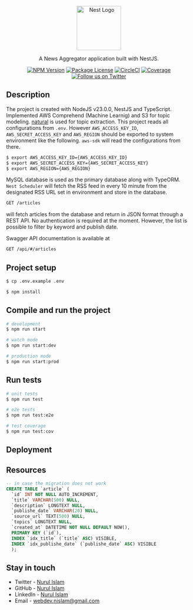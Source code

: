<p align="center">
  <a href="http://nestjs.com/" target="blank"><img src="https://nestjs.com/img/logo-small.svg" width="120" alt="Nest Logo" /></a>
</p>

[circleci-image]: https://img.shields.io/circleci/build/github/nestjs/nest/master?token=abc123def456
[circleci-url]: https://circleci.com/gh/nestjs/nest

  <p align="center">A News Aggregator application built with NestJS.</p>
    <p align="center">
<a href="https://www.npmjs.com/~nestjscore" target="_blank"><img src="https://img.shields.io/npm/v/@nestjs/core.svg" alt="NPM Version" /></a>
<a href="https://www.npmjs.com/~nestjscore" target="_blank"><img src="https://img.shields.io/npm/l/@nestjs/core.svg" alt="Package License" /></a>
<a href="https://circleci.com/gh/nestjs/nest" target="_blank"><img src="https://img.shields.io/circleci/build/github/nestjs/nest/master" alt="CircleCI" /></a>
<a href="https://coveralls.io/github/nestjs/nest?branch=master" target="_blank"><img src="https://coveralls.io/repos/github/nestjs/nest/badge.svg?branch=master#9" alt="Coverage" /></a>
<a href="https://x.com/webdev_nislam" target="_blank"><img src="https://img.shields.io/twitter/follow/nestframework.svg?style=social&label=Follow" alt="Follow us on Twitter"></a>
</p>
  
## Description
The project is created with NodeJS v23.0.0, NestJS and TypeScript. Implemented AWS Comprehend (Machine Learnig) and S3 for topic modeling. [natural](https://github.com/NaturalNode/natural) is used for topic extraction. This project reads all configurations from `.env`. However `AWS_ACCESS_KEY_ID`, `AWS_SECRET_ACCESS_KEY` and `AWS_REGION` should be exported to system environment like the following. `aws-sdk` will read the configurations from there.

```bash
$ export AWS_ACCESS_KEY_ID={AWS_ACCESS_KEY_ID}
$ export AWS_SECRET_ACCESS_KEY={AWS_SECRET_ACCESS_KEY}
$ export AWS_REGION={AWS_REGION}
```
MySQL database is used as the primary database along with TypeORM. `Nest Scheduler` will fetch the RSS feed in every 10 minute from the designated RSS URL set in environment and store in the database.

```bash
GET /articles
```
will fetch articles from the database and return in JSON format through a REST API. No authentication is required at the moment. However, the list is possible to filter by keyword and publish date.

Swagger API documentation is available at 

```bash
GET /api/#/articles
```

## Project setup

```bash
$ cp .env.example .env

$ npm install
```

## Compile and run the project

```bash
# development
$ npm run start

# watch mode
$ npm run start:dev

# production mode
$ npm run start:prod
```

## Run tests

```bash
# unit tests
$ npm run test

# e2e tests
$ npm run test:e2e

# test coverage
$ npm run test:cov
```

## Deployment

## Resources

```SQL
-- in case the migration does not work
CREATE TABLE `article` (
  `id` INT NOT NULL AUTO_INCREMENT,
  `title` VARCHAR(500) NULL,
  `description` LONGTEXT NULL,
  `publishe_date` VARCHAR(20) NULL,
  `source_url` TEXT(500) NULL,
  `topics` LONGTEXT NULL,
  `created_at` DATETIME NOT NULL DEFAULT NOW(),
  PRIMARY KEY (`id`),
  INDEX `idx_title` (`title` ASC) VISIBLE,
  INDEX `idx_publishe_date` (`publishe_date` ASC) VISIBLE
  );
  ```

## Stay in touch

- Twitter - [Nurul Islam](https://x.com/webdev_nislam)
- GitHub - [Nurul Islam](https://github.com/md-nurul-islam)
- LinkedIn - [Nurul Islam](https://www.linkedin.com/in/md-nurul-slam/)
- Email - [webdev.nislam@gmail.com](mailto:webdev.nislam@gmail.com)